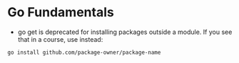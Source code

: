 # Go Fundamentals

- go get is deprecated for installing packages outside a module. If you see that in a course, use instead:

```
go install github.com/package-owner/package-name
```
